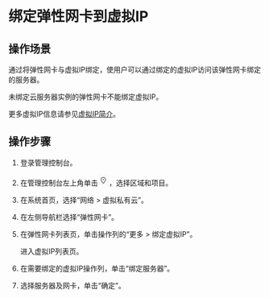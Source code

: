 # 绑定弹性网卡到虚拟IP<a name="vpc_nic_0008"></a>

## 操作场景<a name="section1012551819585"></a>

通过将弹性网卡与虚拟IP绑定，使用户可以通过绑定的虚拟IP访问该弹性网卡绑定的服务器。

未绑定云服务器实例的弹性网卡不能绑定虚拟IP。

更多虚拟IP信息请参见[虚拟IP简介](虚拟IP简介.md)。

## 操作步骤<a name="section16419124611591"></a>

1.  登录管理控制台。
2.  在管理控制台左上角单击![](figures/icon-region.png)，选择区域和项目。
3.  在系统首页，选择“网络 \> 虚拟私有云”。
4.  在左侧导航栏选择“弹性网卡”。
5.  在弹性网卡列表页，单击操作列的“更多 \> 绑定虚拟IP”。

    进入虚拟IP列表页。

6.  在需要绑定的虚拟IP操作列，单击“绑定服务器”。
7.  选择服务器及网卡，单击“确定”。

